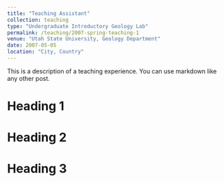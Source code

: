 ```yaml
---
title: "Teaching Assistant"
collection: teaching
type: "Undergraduate Introductory Geology Lab"
permalink: /teaching/2007-spring-teaching-1
venue: "Utah State University, Geology Department"
date: 2007-05-05
location: "City, Country"
---
```


This is a description of a teaching experience. You can use markdown like any other post.

Heading 1
======

Heading 2
======

Heading 3
======
